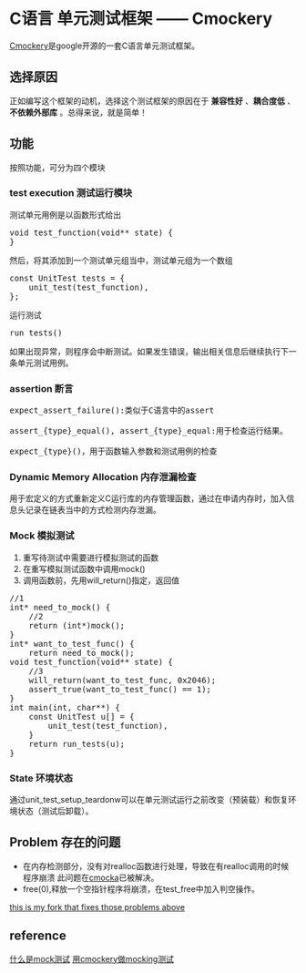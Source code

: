 C语言 单元测试框架 —— Cmockery
================================


[Cmockery](https://github.com/google/cmockery)是google开源的一套C语言单元测试框架。


## 选择原因 ##
正如编写这个框架的动机，选择这个测试框架的原因在于
__兼容性好__ 、**耦合度低** 、**不依赖外部库** 。总得来说，就是简单！


## 功能 ##
按照功能，可分为四个模块


### test execution 测试运行模块 ###


测试单元用例是以函数形式给出
<pre data-language="c">
void test_function(void** state) {
}
</pre>


然后，将其添加到一个测试单元组当中，测试单元组为一个数组
<pre data-language="c">
const UnitTest tests = {
	unit_test(test_function),
};
</pre>


运行测试
<pre data-language="c">
run_tests()
</pre>


如果出现异常，则程序会中断测试。如果发生错误，输出相关信息后继续执行下一条单元测试用例。


### assertion 断言 ###

<pre>
expect_assert_failure():类似于C语言中的assert

assert_{type}_equal(), assert_{type}_equal:用于检查运行结果。

expect_{type}()，用于函数输入参数和测试用例的检查
</pre>


### Dynamic Memory Allocation 内存泄漏检查 ###


用于宏定义的方式重新定义C运行库的内存管理函数，通过在申请内存时，加入信息头记录在链表当中的方式检测内存泄漏。


### Mock 模拟测试 ###

1. 重写待测试中需要进行模拟测试的函数
2. 在重写模拟测试函数中调用mock()
3. 调用函数前，先用will_return()指定，返回值
<pre data-language="C">
//1
int* need_to_mock() {
	//2
	return (int*)mock();
}
int* want_to_test_func() {
	return need_to_mock();
void test_function(void** state) {
	//3
	will_return(want_to_test_func, 0x2046);
	assert_true(want_to_test_func() == 1);
}
int main(int, char**) {
	const UnitTest u[] = {
		unit_test(test_function),
	}
	return run_tests(u);
}
</pre>


### State 环境状态 ###

通过unit\_test\_setup\_teardonw可以在单元测试运行之前改变（预装载）和恢复环境状态（测试后卸载）。


## Problem 存在的问题 ##


* 在内存检测部分，没有对realloc函数进行处理，导致在有realloc调用的时候程序崩溃
此问题在[cmocka](https://cmocka.org)已被解决。
* free(0),释放一个空指针程序将崩溃，在test_free中加入判空操作。

[this is my fork that fixes those problems above](https://github.com/codepongo/cmockery)

## reference ##

[什么是mock测试](http://stackoverflow.com/questions/2665812/what-is-mocking)
[用cmockery做mocking测试](http://tonybai.com/2009/08/22/introduce-cmockery-for-c-unit-test/)
